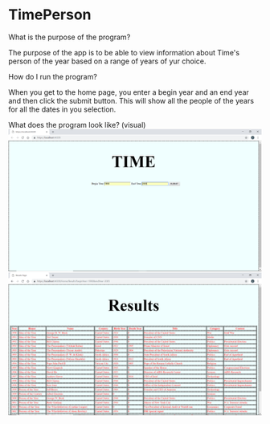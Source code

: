 # TimePerson

What is the purpose of the program?

The purpose of the app is to be able to view information about Time's person of the year based on a range of years of yur choice.

How do I run the program?

When you get to the home page, you enter a begin year and an end year and then click the submit button.  This will show all the people of the years for all the dates in you selection. 

What does the program look like? (visual)
![image](https://github.com/omence/TimePerson/blob/master/Screenshot%20(10).png)
![image](https://github.com/omence/TimePerson/blob/master/Screenshot%20(11).png)
